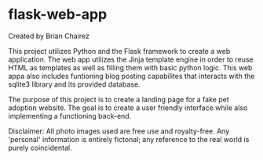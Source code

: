 # flask-web-app

Created by Brian Chairez

This project utilizes Python and the Flask framework to create a web application. 
The web app utilizes the Jinja template engine in order to reuse HTML as templates as well as filling them with basic python logic. 
This web appa also includes funtioning blog posting capabilites that interacts with the sqlite3 library and its provided database. 

The purpose of this project is to create a landing page for a fake pet adoption website. 
The goal is to create a user friendly interface while also implementing a functioning back-end. 

Disclaimer: All photo images used are free use and royalty-free. Any 'personal' information is entirely fictonal; any reference to the real world is purely coincidental.
